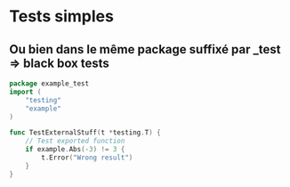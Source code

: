 <!-- .slide: class="with-code" -->

# Tests simples

## Ou bien dans le même package suffixé par \_test ⇒ black box tests

```go
package example_test
import (
    "testing"
    "example"
)

func TestExternalStuff(t *testing.T) {
    // Test exported function
    if example.Abs(-3) != 3 {
        t.Error("Wrong result")
    }
}
```

<!-- .element: class="big-code" -->
